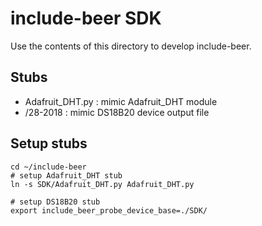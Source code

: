 # include-beer SDK
Use the contents of this directory to develop include-beer.

## Stubs
- Adafruit_DHT.py : mimic Adafruit_DHT module
- /28-2018 : mimic DS18B20 device output file

## Setup stubs
    cd ~/include-beer
    # setup Adafruit_DHT stub
    ln -s SDK/Adafruit_DHT.py Adafruit_DHT.py

    # setup DS18B20 stub
    export include_beer_probe_device_base=./SDK/
